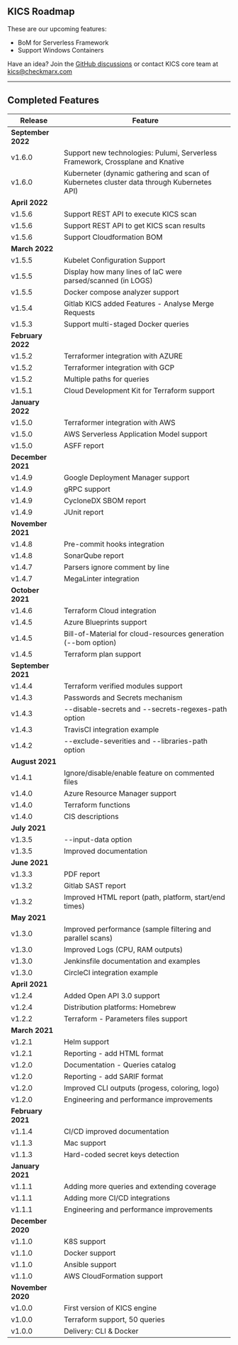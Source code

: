 ## KICS Roadmap

These are our upcoming features:

-   BoM for Serverless Framework
-   Support Windows Containers

Have an idea?
Join the <a href="https://github.com/Checkmarx/kics/discussions" target="_blank">GitHub discussions</a> or contact KICS core team at [kics@checkmarx.com](mailto:kics@checkmarx.com)

---

## Completed Features

| Release            | Feature                                                                                   |
| ------------------ | ----------------------------------------------------------------------------------------- |
| **September 2022** |
| v1.6.0             | Support new technologies: Pulumi, Serverless Framework, Crossplane and Knative            |
| v1.6.0             | Kuberneter (dynamic gathering and scan of Kubernetes cluster data through Kubernetes API) |
| **April 2022**     |
| v1.5.6             | Support REST API to execute KICS scan                                                     |
| v1.5.6             | Support REST API to get KICS scan results                                                 |
| v1.5.6             | Support Cloudformation BOM                                                                |
| **March 2022**     |
| v1.5.5             | Kubelet Configuration Support                                                             |
| v1.5.5             | Display how many lines of IaC were parsed/scanned (in LOGS)                               |
| v1.5.5             | Docker compose analyzer support                                                           |
| v1.5.4             | Gitlab KICS added Features - Analyse Merge Requests                                       |
| v1.5.3             | Support multi-staged Docker queries                                                       |
| **February 2022**  |
| v1.5.2             | Terraformer integration with AZURE                                                        |
| v1.5.2             | Terraformer integration with GCP                                                          |
| v1.5.2             | Multiple paths for queries                                                                |
| v1.5.1             | Cloud Development Kit for Terraform support                                               |
| **January 2022**   |
| v1.5.0             | Terraformer integration with AWS                                                          |
| v1.5.0             | AWS Serverless Application Model support                                                  |
| v1.5.0             | ASFF report                                                                               |
| **December 2021**  |
| v1.4.9             | Google Deployment Manager support                                                         |
| v1.4.9             | gRPC support                                                                              |
| v1.4.9             | CycloneDX SBOM report                                                                     |
| v1.4.9             | JUnit report                                                                              |
| **November 2021**  |
| v1.4.8             | Pre-commit hooks integration                                                              |
| v1.4.8             | SonarQube report                                                                          |
| v1.4.7             | Parsers ignore comment by line                                                            |
| v1.4.7             | MegaLinter integration                                                                    |
| **October 2021**   |
| v1.4.6             | Terraform Cloud integration                                                               |
| v1.4.5             | Azure Blueprints support                                                                  |
| v1.4.5             | Bill-of-Material for cloud-resources generation (--bom option)                            |
| v1.4.5             | Terraform plan support                                                                    |
| **September 2021** |
| v1.4.4             | Terraform verified modules support                                                        |
| v1.4.3             | Passwords and Secrets mechanism                                                           |
| v1.4.3             | --disable-secrets and --secrets-regexes-path option                                       |
| v1.4.3             | TravisCI integration example                                                              |
| v1.4.2             | --exclude-severities and --libraries-path option                                          |
| **August 2021**    |
| v1.4.1             | Ignore/disable/enable feature on commented files                                          |
| v1.4.0             | Azure Resource Manager support                                                            |
| v1.4.0             | Terraform functions                                                                       |
| v1.4.0             | CIS descriptions                                                                          |
| **July 2021**      |
| v1.3.5             | --input-data option                                                                       |
| v1.3.5             | Improved documentation                                                                    |
| **June 2021**      |
| v1.3.3             | PDF report                                                                                |
| v1.3.2             | Gitlab SAST report                                                                        |
| v1.3.2             | Improved HTML report (path, platform, start/end times)                                    |
| **May 2021**       |
| v1.3.0             | Improved performance (sample filtering and parallel scans)                                |
| v1.3.0             | Improved Logs (CPU, RAM outputs)                                                          |
| v1.3.0             | Jenkinsfile documentation and examples                                                    |
| v1.3.0             | CircleCI integration example                                                              |
| **April 2021**     |
| v1.2.4             | Added Open API 3.0 support                                                                |
| v1.2.4             | Distribution platforms: Homebrew                                                          |
| v1.2.2             | Terraform - Parameters files support                                                      |
| **March 2021**     |
| v1.2.1             | Helm support                                                                              |
| v1.2.1             | Reporting - add HTML format                                                               |
| v1.2.0             | Documentation - Queries catalog                                                           |
| v1.2.0             | Reporting - add SARIF format                                                              |
| v1.2.0             | Improved CLI outputs (progess, coloring, logo)                                            |
| v1.2.0             | Engineering and performance improvements                                                  |
| **February 2021**  |
| v1.1.4             | CI/CD improved documentation                                                              |
| v1.1.3             | Mac support                                                                               |
| v1.1.3             | Hard-coded secret keys detection                                                          |
| **January 2021**   |
| v1.1.1             | Adding more queries and extending coverage                                                |
| v1.1.1             | Adding more CI/CD integrations                                                            |
| v1.1.1             | Engineering and performance improvements                                                  |
| **December 2020**  |
| v1.1.0             | K8S support                                                                               |
| v1.1.0             | Docker support                                                                            |
| v1.1.0             | Ansible support                                                                           |
| v1.1.0             | AWS CloudFormation support                                                                |
| **November 2020**  |
| v1.0.0             | First version of KICS engine                                                              |
| v1.0.0             | Terraform support, 50 queries                                                             |
| v1.0.0             | Delivery: CLI & Docker                                                                    |
